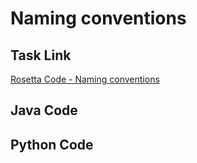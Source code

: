 # Naming conventions

## Task Link
[Rosetta Code - Naming conventions](https://rosettacode.org/wiki/Naming_conventions)

## Java Code
## Python Code
